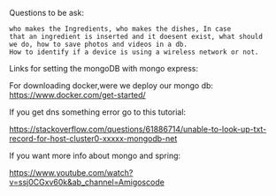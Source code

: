 Questions to be ask:

    who makes the Ingredients, who makes the dishes, In case
    that an ingredient is inserted and it doesent exist, what should
    we do, how to save photos and videos in a db.
    How to identify if a device is using a wireless network or not.

Links for setting the mongoDB with mongo express:

For downloading docker,were we deploy our mongo db:    
https://www.docker.com/get-started/

If you get dns something error go to this tutorial:

https://stackoverflow.com/questions/61886714/unable-to-look-up-txt-record-for-host-cluster0-xxxxx-mongodb-net

If you want more info about mongo and spring:

https://www.youtube.com/watch?v=ssj0CGxv60k&ab_channel=Amigoscode


    
    



